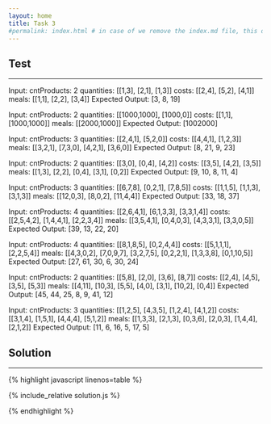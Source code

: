 ```yaml
---
layout: home
title: Task 3
#permalink: index.html # in case of we remove the index.md file, this doc will be the index page
---
```


<div class="row">
<div class="columnStmt" markdown="1">

## Test
------

Input:
cntProducts: 2
quantities:
[[1,3], 
 [2,1], 
 [1,3]]
costs:
[[2,4], 
 [5,2], 
 [4,1]]
meals:
[[1,1], 
 [2,2], 
 [3,4]]
Expected Output:
[3, 8, 19]

Input:
cntProducts: 2
quantities:
[[1000,1000], 
 [1000,0]]
costs:
[[1,1], 
 [1000,1000]]
meals: [[2000,1000]]
Expected Output:
[1002000]

Input:
cntProducts: 3
quantities:
[[2,4,1], 
 [5,2,0]]
costs:
[[4,4,1], 
 [1,2,3]]
meals:
[[3,2,1], 
 [7,3,0], 
 [4,2,1], 
 [3,6,0]]
Expected Output:
[8, 21, 9, 23]

Input:
cntProducts: 2
quantities:
[[3,0], 
 [0,4], 
 [4,2]]
costs:
[[3,5], 
 [4,2], 
 [3,5]]
meals:
[[1,3], 
 [2,2], 
 [0,4], 
 [3,1], 
 [0,2]]
Expected Output:
[9, 10, 8, 11, 4]

Input:
cntProducts: 3
quantities:
[[6,7,8], 
 [0,2,1], 
 [7,8,5]]
costs:
[[1,1,5], 
 [1,1,3], 
 [3,1,3]]
meals:
[[12,0,3], 
 [8,0,2], 
 [11,4,4]]
Expected Output:
[33, 18, 37]

Input:
cntProducts: 4
quantities:
[[2,6,4,1], 
 [6,1,3,3], 
 [3,3,1,4]]
costs:
[[2,5,4,2], 
 [1,4,4,1], 
 [2,2,3,4]]
meals:
[[3,5,4,1], 
 [0,4,0,3], 
 [4,3,3,1], 
 [3,3,0,5]]
Expected Output:
[39, 13, 22, 20]

Input:
cntProducts: 4
quantities:
[[8,1,8,5], 
 [0,2,4,4]]
costs:
[[5,1,1,1], 
 [2,2,5,4]]
meals:
[[4,3,0,2], 
 [7,0,9,7], 
 [3,2,7,5], 
 [0,2,2,1], 
 [1,3,3,8], 
 [0,1,10,5]]
Expected Output:
[27, 61, 30, 6, 30, 24]

Input:
cntProducts: 2
quantities:
[[5,8], 
 [2,0], 
 [3,6], 
 [8,7]]
costs:
[[2,4], 
 [4,5], 
 [3,5], 
 [5,3]]
meals:
[[4,11], 
 [10,3], 
 [5,5], 
 [4,0], 
 [3,1], 
 [10,2], 
 [0,4]]
Expected Output:
[45, 44, 25, 8, 9, 41, 12]

Input:
cntProducts: 3
quantities:
[[1,2,5], 
 [4,3,5], 
 [1,2,4], 
 [4,1,2]]
costs:
[[3,1,4], 
 [1,5,1], 
 [4,4,4], 
 [5,1,2]]
meals:
[[1,3,3], 
 [2,1,3], 
 [0,3,6], 
 [2,0,3], 
 [1,4,4], 
 [2,1,2]]
Expected Output:
[11, 6, 16, 5, 17, 5]

</div>
<div class="columnSol" markdown="1">

## Solution
------

{% highlight javascript linenos=table %}

{% include_relative solution.js %}

{% endhighlight %}

</div>
</div>